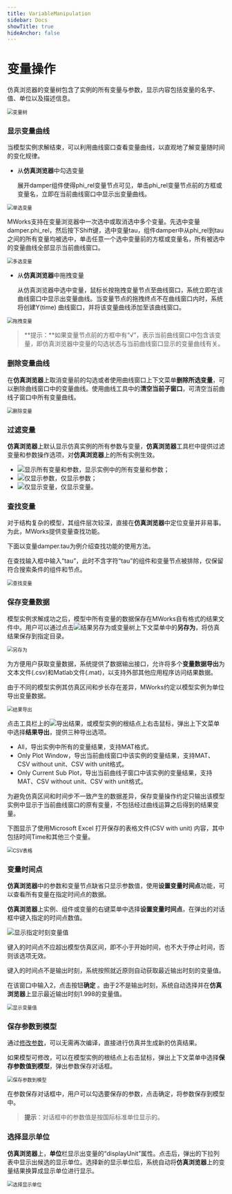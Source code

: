 ```yaml
---
title: VariableManipulation
sidebar: Docs
showTitle: true
hideAnchor: false
---
```

# 变量操作

仿真浏览器的变量树包含了实例的所有变量与参数，显示内容包括变量的名字、值、单位以及描述信息。

<img src="VariableManipulation.assets/变量树.png" alt="变量树" style="zoom:80%;" />

### 显示变量曲线

当模型实例求解结束，可以利用曲线窗口查看变量曲线，以直观地了解变量随时间的变化规律。

- 从**仿真浏览器**中勾选变量

  展开damper组件使得phi_rel变量节点可见，单击phi_rel变量节点前的方框或变量名，立即在当前曲线窗口中显示出变量曲线。

<img src="VariableManipulation.assets/单选变量.png" alt="单选变量" style="zoom:80%;" />

MWorks支持在变量浏览器中一次选中或取消选中多个变量。先选中变量damper.phi_rel，然后按下Shift键，选中变量tau，组件damper中从phi_rel到tau之间的所有变量均被选中，单击任意一个选中变量前的方框或变量名，所有被选中的变量曲线全部显示当前曲线窗口。

<img src="VariableManipulation.assets/多选变量.png" alt="多选变量" style="zoom:80%;" />

- 从**仿真浏览器**中拖拽变量             

  从仿真浏览器中选中变量，鼠标长按拖拽变量节点至曲线窗口，系统立即在该曲线窗口中显示出变量曲线。当变量节点的拖拽终点不在曲线窗口内时，系统将创建Y(time) 曲线窗口，并将该变量曲线添加至该曲线窗口。

<img src="VariableManipulation.assets/拖拽变量.png" alt="拖拽变量" style="zoom:80%;" />

> **提示：**如果变量节点前的方框中有“√”，表示当前曲线窗口中包含该变量，即仿真浏览器中变量的勾选状态与当前曲线窗口显示的变量曲线有关。

### 删除变量曲线


在**仿真浏览器**上取消变量前的勾选或者使用曲线窗口上下文菜单**删除所选变量**，可以删除曲线窗口中的变量曲线。使用曲线工具中的**清空当前子窗口**，可清空当前曲线子窗口中所有变量曲线。

<img src="VariableManipulation.assets/删除变量.png" alt="删除变量" style="zoom:80%;" />

### 过滤变量

**仿真浏览器**上默认显示仿真实例的所有参数与变量，**仿真浏览器**工具栏中提供过滤变量和参数操作选项，对**仿真浏览器**上的所有实例生效。

- ![显示所有变量和参数](VariableManipulation.assets/显示所有变量和参数.png)，显示实例中的所有变量和参数；
- ![仅显示参数](VariableManipulation.assets/仅显示参数.png)，仅显示参数；
- ![仅显示变量](VariableManipulation.assets/仅显示变量.png)，仅显示变量。

### 查找变量

对于结构复杂的模型，其组件层次较深，直接在**仿真浏览器**中定位变量并非易事。为此，MWorks提供变量查找功能。

下面以变量damper.tau为例介绍查找功能的使用方法。

在查找输入框中输入“tau”，此时不含字符“tau”的组件和变量节点被排除，仅保留符合搜索条件的组件和节点。

<img src="VariableManipulation.assets/查找变量.png" alt="查找变量" style="zoom:80%;" />

### 保存变量数据

模型实例求解成功之后，模型中所有变量的数据保存在MWorks自有格式的结果文件中。用户可以通过点击![结果另存为](VariableManipulation.assets/结果另存为.png)或变量树上下文菜单中的**另存为**，将仿真结果保存到指定目录。

<img src="VariableManipulation.assets/另存为.png" alt="另存为" style="zoom:80%;" />

为方便用户获取变量数据，系统提供了数据输出接口，允许将多个**变量数据导出**为文本文件(.csv)和Matlab文件(.mat)，以支持外部其他应用程序访问结果数据。

由于不同的模型实例其仿真区间和步长存在差异，MWorks约定以模型实例为单位导出变量数据。

<img src="VariableManipulation.assets/结果导出.png" alt="结果导出" style="zoom:80%;" />

点击工具栏上的![导出结果](VariableManipulation.assets/导出结果.png)，或模型实例的根结点上右击鼠标，弹出上下文菜单中选择**结果导出**，提供三种导出选项。

- All，导出实例中所有的变量结果，支持MAT格式。
- Only Plot Window，导出当前曲线窗口中该实例的变量结果，支持MAT、CSV without unit、CSV with unit格式。
- Only Current Sub Plot，导出当前曲线子窗口中该实例的变量结果，支持MAT、CSV without unit、CSV with unit格式。

为避免仿真区间和时间步不一致产生的数据差异，保存变量操作约定只输出该模型实例中显示于当前曲线窗口的原有变量，不包括经过曲线运算之后得到的结果变量。

下图显示了使用Microsoft Excel 打开保存的表格文件(CSV with unit) 内容，其中包括时间Time和其他三个变量。                       

<img src="VariableManipulation.assets/CSV表格.png" alt="CSV表格" style="zoom:80%;" />

### 变量时间点

**仿真浏览器**中的参数和变量节点缺省只显示参数值，使用**设置变量时间点**功能，可以查看所有变量在指定时间点的数据。

**仿真浏览器**上实例、组件或变量的右键菜单中选择**设置变量时间点**，在弹出的对话框中键入指定的时间点数值。


![显示指定时刻变量值](VariableManipulation.assets/显示指定时刻变量值.png)

键入的时间点不应超出模型仿真区间，即不小于开始时间，也不大于停止时间，否则该选项无效。

键入的时间点不是输出时刻，系统按照就近原则自动获取最近输出时刻的变量值。

在该窗口中输入2，点击按钮**确定** 。由于2不是输出时刻，系统自动选择并在**仿真浏览器**上显示最近输出时刻1.998的变量值。

<img src="VariableManipulation.assets/显示变量值.png" alt="显示变量值" style="zoom:80%;" />

### 保存参数到模型

通过[修改参数](#/forthExample/BasicSimulationSteps/ChangeParameters)，可以无需再次编译，直接进行仿真并生成新的仿真结果。

如果模型可修改，可以在模型实例的根结点上右击鼠标，弹出上下文菜单中选择**保存参数值到模型**，弹出参数保存对话框。

<img src="VariableManipulation.assets/保存参数到模型.png" alt="保存参数到模型" style="zoom:80%;" />

在参数保存对话框中，用户可以勾选要保存的参数，点击确定，将参数保存到模型中。

> **提示**：对话框中的参数值是按国际标准单位显示的。

### 选择显示单位

**仿真浏览器**上，**单位**栏显示出变量的“displayUnit”属性。点击后，弹出的下拉列表中显示出候选的显示单位。选择新的显示单位后，系统自动将**仿真浏览器**上的变量结果换算成显示单位进行显示。

<img src="VariableManipulation.assets/选择显示单位.png" alt="选择显示单位" style="zoom:80%;" />

